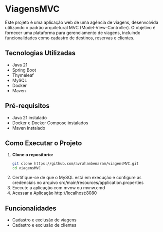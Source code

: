 # ViagensMVC

Este projeto é uma aplicação web de uma agência de viagens, desenvolvida utilizando o padrão arquitetural MVC (Model-View-Controller). O objetivo é fornecer uma plataforma para gerenciamento de viagens, incluindo funcionalidades como cadastro de destinos, reservas e clientes.

## Tecnologias Utilizadas

- Java 21  
- Spring Boot  
- Thymeleaf  
- MySQL  
- Docker  
- Maven  

## Pré-requisitos

- Java 21 instalado  
- Docker e Docker Compose instalados  
- Maven instalado  

## Como Executar o Projeto

1. **Clone o repositório:**
   ```bash
   git clone https://github.com/avrahambenaram/viagensMVC.git
   cd viagensMVC
2. Certifique-se de que o MySQL está em execução e configure as credenciais no arquivo src/main/resources/application.properties
3. Execute a aplicação com mvnw ou mvnw.cmd
4. Acessar a Aplicação http://localhost:8080

 ## Funcionalidades

 - Cadastro e exclusão de viagens
 - Cadastro e exclusão de clientes
